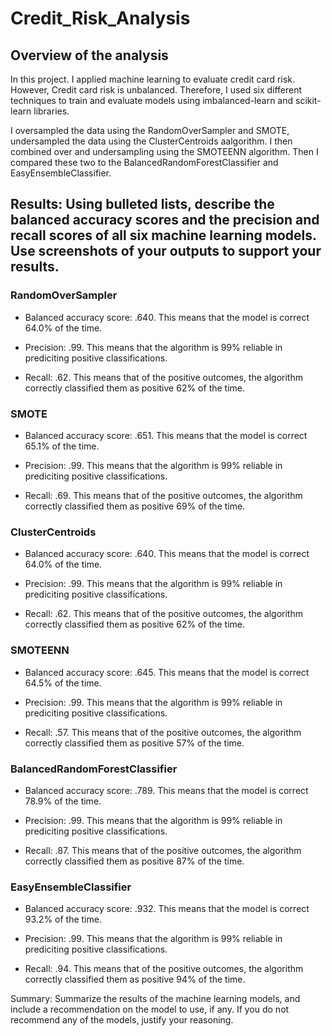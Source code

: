 # Credit_Risk_Analysis

## Overview of the analysis
In this project. I applied machine learning to evaluate credit card risk. However, Credit card risk is unbalanced. Therefore, I used six different techniques to train and evaluate models using imbalanced-learn and scikit-learn libraries. 

I oversampled the data using the RandomOverSampler and SMOTE, undersampled the data using the ClusterCentroids aalgorithm. I then combined over and undersampling using the SMOTEENN algorithm. Then I compared these two to the BalancedRandomForestClassifier and EasyEnsembleClassifier. 

## Results: Using bulleted lists, describe the balanced accuracy scores and the precision and recall scores of all six machine learning models. Use screenshots of your outputs to support your results.

### RandomOverSampler

- Balanced accuracy score: .640. This means that the model is correct 64.0% of the time. 

- Precision: .99. This means that the algorithm is 99% reliable in prediciting positive classifications.

- Recall: .62. This means that of the positive outcomes, the algorithm correctly classified them as positive 62% of the time.

### SMOTE
- Balanced accuracy score: .651. This means that the model is correct 65.1% of the time. 

- Precision: .99. This means that the algorithm is 99% reliable in prediciting positive classifications. 

- Recall: .69. This means that of the positive outcomes, the algorithm correctly classified them as positive 69% of the time.

### ClusterCentroids
- Balanced accuracy score: .640. This means that the model is correct 64.0% of the time. 

- Precision: .99. This means that the algorithm is 99% reliable in prediciting positive classifications. 

- Recall: .62. This means that of the positive outcomes, the algorithm correctly classified them as positive 62% of the time.

### SMOTEENN 
- Balanced accuracy score: .645. This means that the model is correct 64.5% of the time. 

- Precision: .99. This means that the algorithm is 99% reliable in prediciting positive classifications. 

- Recall: .57. This means that of the positive outcomes, the algorithm correctly classified them as positive 57% of the time.

### BalancedRandomForestClassifier
- Balanced accuracy score: .789. This means that the model is correct 78.9% of the time. 

- Precision: .99. This means that the algorithm is 99% reliable in prediciting positive classifications. 

- Recall: .87. This means that of the positive outcomes, the algorithm correctly classified them as positive 87% of the time.

### EasyEnsembleClassifier
- Balanced accuracy score: .932. This means that the model is correct 93.2% of the time. 

- Precision: .99. This means that the algorithm is 99% reliable in prediciting positive classifications. 

- Recall: .94. This means that of the positive outcomes, the algorithm correctly classified them as positive 94% of the time.

Summary: Summarize the results of the machine learning models, and include a recommendation on the model to use, if any. If you do not recommend any of the models, justify your reasoning.
